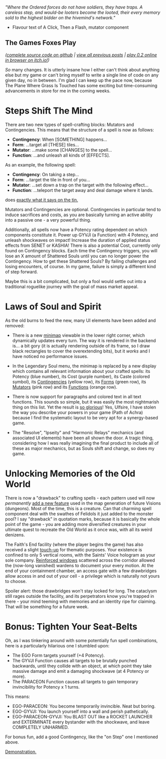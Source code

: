 *"Where the Ordered forces do not have soldiers, they have traps. A careless step, and would-be looters become the looted, their every memory sold to the highest bidder on the hivemind's network."*

- Flavour text of A Click, Then a Flash, mutator component

## The Games Foxes Play
*([complete source code on github](https://github.com/Oneirical/The-Games-Foxes-Play) | [view all previous posts](https://github.com/Oneirical/The-Games-Foxes-Play/tree/main/design/Development%20Logs) | [play 0.2 online in browser on itch.io!](https://oneirical.itch.io/tgfp))*

*So* many changes. It is utterly insane how I either can't think about anything else but my game or can't bring myself to write a single line of code on any given day, no in between. I'm glad I can keep up the pace now, because The Plane Where Grass Is Touched has some exciting but time-consuming advancements in store for me in the coming weeks.

# Steps Shift The Mind

There are two new types of spell-crafting blocks: Mutators and Contingencies. This means that the structure of a spell is now as follows:

* **Contingency**: When [SOMETHING] happens...
* **Form**: ...target all [THESE] tiles...
* **Mutator**: ...make some [CHANGES] to the spell...
* **Function**: ...and unleash all kinds of [EFFECTS].

As an example, the following spell:

* **Contingency**: On taking a step...
* **Form**: ...target the tile in front of you...
* **Mutator**: ...set down a trap on the target with the following effect...
* **Function**: ...teleport the target away and deal damage where it lands.

does [exactly what it says on the tin.]()

Mutators and Contingencies are optional. Contingencies in particular tend to induce sacrifices and costs, as you are basically turning an active ability into a passive one - a very powerful thing.

Additionally, all spells now have a Potency rating dependent on which components constitute it. Power up GYVJI (a Function) with 4 Potency, and unleash shockwaves on impact! Increase the duration of applied status effects from SENET or KASHIA! There is also a potential Cost, currently only found on Contingency blocks. Each time the Contingency triggers, you will lose an X amount of Shattered Souls until you can no longer power the Contingency. How to get these Shattered Souls? By failing challenges and losing encounters, of course. In my game, failure is simply a different kind of step forward.

Maybe this is a bit complicated, but only a fool would settle out into a traditional roguelike journey with the goal of mass market appeal.

# Laws of Soul and Spirit

As the old burns to feed the new, many UI elements have been added and removed:

* There is a new [minimap]() viewable in the lower right corner, which dynamically updates every turn. The way it is rendered in the backend is... a bit gory (it is actually rendering outside of its frame, so I draw black rectangles to cover the overextending bits), but it *works* and I have noticed no performance issues.

* In the Legendary Soul menu, the minimap is replaced by a new display which contains all relevant information about your crafted spells: its Potency (blue number), its Cost (purple number), its Caste (colored symbol), its [Contingencies]() (yellow row), its [Forms]() (green row), its [Mutators]() (pink row) and its [Functions]() (orange row).

* There is now support for paragraphs and colored text in all text functions. This sounds so simple, but it was easily the most nightmarish thing on this list. Yet the result is [so glorious]()! Yes, Ulfsire, I have stolen the way you describe your powers in your game (Path of Achra) because I find the systematic layout to be very apt for a synergy-based game.

* The "Resolve", "Ipseity" and "Harmonic Relays" mechanics (and associated UI elements) have been all shown the door. A tragic thing, considering how I was really imagining the final product to include all of these as major mechanics, but as Souls shift and change, so does my game.

# Unlocking Memories of the Old World

There is now a "drawback" to crafting spells - each pattern used will now *permanently* [add a new feature]() used in the map generation of future Visions (dungeons). Most of the time, this is a creature. Can that charming spell component deal with the swathes of Felidols it just added to the monster pool? I say "drawback" in quotation marks, because it is basically the whole point of the game - you are adding more diversified creatures in your ultimate quest to recreate the Old World as it once was, with all its weird denizens.

The Faith's End facility (where the player begins the game) has also received a slight [touch-up]() for thematic purposes. Your existence is confined to only 5 vertical rooms, with the Saints' Voice hologram as your sole company. [Reinforced windows]() scattered across the corridor allowed the (now-long vanished) wardens to document your every motion. At the end of your containment chamber, an access gate with a few drawbridges allow access in and out of your cell - a privilege which is naturally not yours to choose.

Spoiler alert: those drawbridges won't stay locked for long. The cataclysm still rages outside the facility, and its perpetrators know you're trapped in there - your mind teeming with memories and an identity ripe for claiming. That will be something for a future week.

# Bonus: Tighten Your Seat-Belts

Oh, as I was tinkering around with some potentially fun spell combinations, here is a particularly hilarious one I stumbled upon:

* The EGO Form targets yourself (+4 Potency).
* The GYVJI Function causes all targets to be brutally punched backwards, until they collide with an object, at which point they take massive damage and emit a damaging shockwave (at 4 Potency or more).
* The PARACEON Function causes all targets to gain temporary invincibility for Potency x 1 turns.

This means:

* EGO-PARACEON: You become temporarily invincible. Neat but boring.
* EGO-GYVJI: You launch yourself into a wall and perish pathetically.
* EGO-PARACEON-GYVJI: You BLAST OUT like a ROCKET LAUNCHER and EXTERMINATE every bystander with the shockwave, and leave COMPLETELY UNHARMED.

For bonus fun, add a good Contingency, like the "on Step" one I mentioned above.

[Demonstration.]()